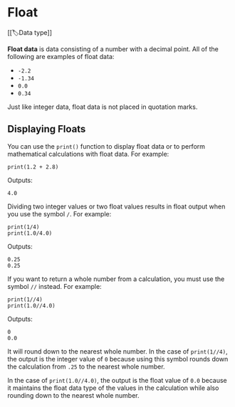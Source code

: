 
# Float

[[🏷️Data type]]

**Float data** is data consisting of a number with a decimal point. All of the following are examples of float data:

- `-2.2`
- `-1.34`
- `0.0`
- `0.34`

Just like integer data, float data is not placed in quotation marks.

## Displaying Floats

You can  use the `print()` function to display float data or to perform mathematical calculations with float data. For example:

`print(1.2 + 2.8)`

Outputs:

`4.0`

Dividing two integer values or two float values results in float output when you use the symbol `/`. For example:

```
print(1/4)
print(1.0/4.0)
```

Outputs:

```
0.25
0.25
```

If you want to return a whole number from a calculation, you must use the symbol `//` instead. For example:

```
print(1//4)
print(1.0//4.0)
```

Outputs:

```
0
0.0
```

It will round down to the nearest whole number. In the case of `print(1//4)`, the output is the integer value of `0` because using this symbol rounds down the calculation from `.25` to the nearest whole number.

In the case of `print(1.0//4.0)`, the output is the float value of `0.0` because it maintains the float data type of the values in the calculation while also rounding down to the nearest whole number.